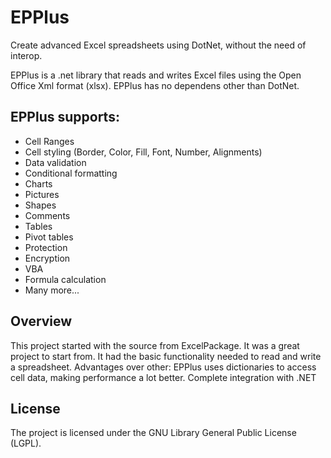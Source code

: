 # EPPlus
Create advanced Excel spreadsheets using DotNet, without the need of interop.

EPPlus is a .net library that reads and writes Excel files using the Open Office Xml format (xlsx). 
EPPlus has no dependens other than DotNet.
 
## EPPlus supports:
* Cell Ranges 
* Cell styling (Border, Color, Fill, Font, Number, Alignments) 
* Data validation 
* Conditional formatting 
* Charts 
* Pictures 
* Shapes 
* Comments 
* Tables 
* Pivot tables 
* Protection 
* Encryption 
* VBA 
* Formula calculation 
* Many more... 

## Overview
This project started with the source from ExcelPackage. It was a great project to start from.
It had the basic functionality needed to read and write a spreadsheet.
Advantages over other:
EPPlus uses dictionaries to access cell data, making performance a lot better.
Complete integration with .NET 

## License
The project is licensed under the GNU Library General Public License (LGPL).

